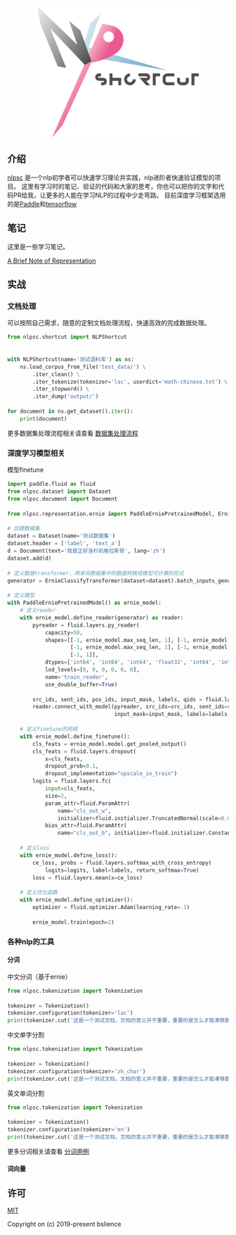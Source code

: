 <p align="center">
  <img width="380" src="/assets/nlpsc.png">
</p>

## 介绍
[nlpsc](https://github.com/BSlience/nlpsc) 是一个nlp初学者可以快速学习理论并实践，nlp进阶者快速验证模型的项目。
这里有学习时的笔记、验证的代码和大家的思考，你也可以把你的文字和代码PR给我，让更多的人能在学习NLP的过程中少走弯路。
目前深度学习框架选用的是[Paddle](https://github.com/PaddlePaddle/Paddle)和[tensorflow](https://github.com/tensorflow/tensorflow)

## 笔记
这里是一些学习笔记。

[A Brief Note of Representation](notes/A%20Brief%20Note%20of%20Representation.md)

## 实战
### 文档处理
可以按照自己需求，随意的定制文档处理流程，快速高效的完成数据处理。
```python
from nlpsc.shortcut import NLPShortcut


with NLPShortcut(name='测试语料库') as ns:
    ns.load_corpus_from_file('test_data/') \
        .iter_clean() \
        .iter_tokenize(tokenizer='lac', userdict='math-chinese.txt') \
        .iter_stopword() \
        .iter_dump('output/')

for document in ns.get_dataset().iter():
    print(document)
```

更多数据集处理流程相关请查看 [数据集处理流程](nlpsc/test/test_process_flow.py)


### 深度学习模型相关
模型finetune
```python
import paddle.fluid as fluid
from nlpsc.dataset import Dataset
from nlpsc.document import Document

from nlpsc.representation.ernie import PaddleErniePretrainedModel, ErnieClassifyTransformer

# 创建数据集
dataset = Dataset(name='测试数据集')
dataset.header = ['label', 'text_a']
d = Document(text='我是正好洛杉矶格拉斯哥', lang='zh')
dataset.add(d)

# 定义数据transformer，用来将数据集中的数据转换成模型可计算的形式
generator = ErnieClassifyTransformer(dataset=dataset).batch_inputs_generator(epoch=1,
                                                                             shuffle=False)
# 定义模型
with PaddleErniePretrainedModel() as ernie_model:
    # 定义reader
    with ernie_model.define_reader(generator) as reader:
        pyreader = fluid.layers.py_reader(
            capacity=50,
            shapes=[[-1, ernie_model.max_seq_len, 1], [-1, ernie_model.max_seq_len, 1],
                    [-1, ernie_model.max_seq_len, 1], [-1, ernie_model.max_seq_len, 1], [-1, 1],
                    [-1, 1]],
            dtypes=['int64', 'int64', 'int64', 'float32', 'int64', 'int64'],
            lod_levels=[0, 0, 0, 0, 0, 0],
            name='train_reader',
            use_double_buffer=True)

        src_ids, sent_ids, pos_ids, input_mask, labels, qids = fluid.layers.read_file(pyreader)
        reader.connect_with_model(pyreader, src_ids=src_ids, sent_ids=sent_ids, pos_ids=pos_ids,
                                  input_mask=input_mask, labels=labels, qids=qids)

    # 定义finetune的网络
    with ernie_model.define_finetune():
        cls_feats = ernie_model.model.get_pooled_output()
        cls_feats = fluid.layers.dropout(
            x=cls_feats,
            dropout_prob=0.1,
            dropout_implementation="upscale_in_train")
        logits = fluid.layers.fc(
            input=cls_feats,
            size=2,
            param_attr=fluid.ParamAttr(
                name="cls_out_w",
                initializer=fluid.initializer.TruncatedNormal(scale=0.02)),
            bias_attr=fluid.ParamAttr(
                name="cls_out_b", initializer=fluid.initializer.Constant(0.)))

    # 定义loss
    with ernie_model.define_loss():
        ce_loss, probs = fluid.layers.softmax_with_cross_entropy(
            logits=logits, label=labels, return_softmax=True)
        loss = fluid.layers.mean(x=ce_loss)

    # 定义优化函数
    with ernie_model.define_optimizer():
        optimizer = fluid.optimizer.Adam(learning_rate=.1)

        ernie_model.train(epoch=2)
```

### 各种nlp的工具

#### 分词
中文分词（基于ernie）
```python
from nlpsc.tokenization import Tokenization

tokenizer = Tokenization()
tokenizer.configuration(tokenizer='lac')
print(tokenizer.cut('这是一个测试文档，文档的意义并不重要，重要的是怎么才能凑够数字'))
```

中文单字分割
```python
from nlpsc.tokenization import Tokenization

tokenizer = Tokenization()
tokenizer.configuration(tokenizer='zh_char')
print(tokenizer.cut('这是一个测试文档，文档的意义并不重要，重要的是怎么才能凑够数字'))
```

英文单词分割
```python
from nlpsc.tokenization import Tokenization

tokenizer = Tokenization()
tokenizer.configuration(tokenizer='en')
print(tokenizer.cut('这是一个测试文档，文档的意义并不重要，重要的是怎么才能凑够数字'))
```

更多分词相关请查看 [分词用例](nlpsc/test/test_tokenizer.py)

#### 词向量


## 许可
[MIT](LICENSE.md)

Copyright on (c) 2019-present bslience
